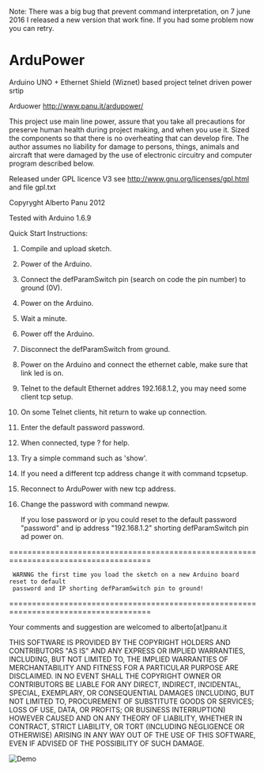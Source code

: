 Note: There was a big bug that prevent command interpretation, on 7 june 2016 I released a new version that work fine.
If you had some problem now you can retry.

ArduPower
=========

Arduino UNO + Ethernet Shield (Wiznet) based project telnet driven power srtip

Arduower 
http://www.panu.it/ardupower/

This project use main line power, assure that you take all precautions for preserve human health during project making, and when you use it.
Sized the components so that there is no overheating that can develop fire.
The author assumes no liability for damage to persons, things, animals and aircraft that were damaged by the use of electronic circuitry and computer program described below. 

Released under GPL licence V3 see http://www.gnu.org/licenses/gpl.html and file gpl.txt

Copyryght Alberto Panu 2012

Tested with Arduino 1.6.9

 Quick Start Instructions:
  1) Compile and upload sketch.
  2) Power of the Arduino.
  3) Connect the defParamSwitch pin (search on code the pin number) to ground (0V).
  4) Power on the Arduino.
  5) Wait a minute.
  6) Power off the Arduino.
  7) Disconnect the defParamSwitch from ground.
  8) Power on the Arduino and connect the ethernet cable, make sure that link led is on.
  9) Telnet to the default Ethernet addres 192.168.1.2, you may need some client tcp setup.
 10) On some Telnet clients, hit return to wake up connection.
 11) Enter the default password password.
 12) When connected, type ? <cr> for help.
 13) Try a simple command such as 'show'.
 14) If you need a different tcp address change it with command tcpsetup.
 15) Reconnect to ArduPower with new tcp address.
 16) Change the password with command newpw.
 
     If you lose password or ip you could reset to the default password "password" and ip address "192.168.1.2"
     shorting defParamSwitch pin ad power on.
 
 =====================================================================================
 
     WARNNG the first time you load the sketch on a new Arduino board reset to default 
     password and IP shorting defParamSwitch pin to ground!

 =====================================================================================
     
Your comments and suggestion are welcomed to alberto[at]panu.it

THIS SOFTWARE IS PROVIDED BY THE COPYRIGHT HOLDERS AND CONTRIBUTORS "AS IS" AND ANY EXPRESS OR IMPLIED WARRANTIES, INCLUDING, BUT NOT LIMITED TO, THE IMPLIED WARRANTIES OF MERCHANTABILITY AND FITNESS FOR A PARTICULAR PURPOSE ARE DISCLAIMED. IN NO EVENT SHALL THE COPYRIGHT OWNER OR CONTRIBUTORS BE LIABLE FOR ANY DIRECT, INDIRECT, INCIDENTAL, SPECIAL, EXEMPLARY, OR CONSEQUENTIAL DAMAGES (INCLUDING, BUT NOT LIMITED TO, PROCUREMENT OF SUBSTITUTE GOODS OR SERVICES; LOSS OF USE, DATA, OR PROFITS; OR BUSINESS INTERRUPTION) HOWEVER CAUSED AND ON ANY THEORY OF LIABILITY, WHETHER IN CONTRACT, STRICT LIABILITY, OR TORT (INCLUDING NEGLIGENCE OR OTHERWISE) ARISING IN ANY WAY OUT OF THE USE OF THIS SOFTWARE, EVEN IF ADVISED OF THE POSSIBILITY OF SUCH DAMAGE.

![Demo](https://github.com/bigjohnson/GitHubAssets/blob/master/DGS-1024Dino/DGS-1024D.gif?raw=true)

